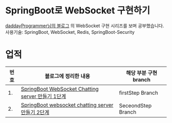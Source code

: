 # SpringBoot로 WebSocket 구현하기 
[daddayProgrammer님의 블로그](https://www.daddyprogrammer.org/post/series/spring-websocket-chat-server/) 의 WebSocket 구현 시리즈를 보며 공부했습니다. 
사용기술: SpringBoot, WebSocket, Redis, SpringBoot-Security

# 업적
| 번호 | 블로그에 정리한 내용                                         | 해당 부분 구현 branch |
| ---- | ------------------------------------------------------------ | --------------------- |
| 1.   | [SpringBoot WebSocket Chatting server 만들기 1단계](https://dalcheonroadhead.tistory.com/355) | firstStep Branch      |
| 2.   | [SpringBoot websocket chatting server 만들기 2단계](https://dalcheonroadhead.tistory.com/368) | SeceondStep Branch    |



